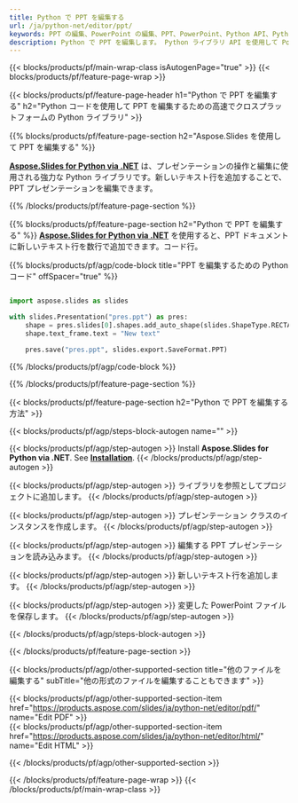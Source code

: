 ```yaml
---
title: Python で PPT を編集する
url: /ja/python-net/editor/ppt/
keywords: PPT の編集、PowerPoint の編集、PPT、PowerPoint、Python API、Python ライブラリ
description: Python で PPT を編集します。 Python ライブラリ API を使用して PowerPoint プレゼンテーションを編集する
---
```


{{< blocks/products/pf/main-wrap-class isAutogenPage="true" >}}
{{< blocks/products/pf/feature-page-wrap >}}

{{< blocks/products/pf/feature-page-header h1="Python で PPT を編集する" h2="Python コードを使用して PPT を編集するための高速でクロスプラットフォームの Python ライブラリ" >}}

{{% blocks/products/pf/feature-page-section h2="Aspose.Slides を使用して PPT を編集する" %}}

[**Aspose.Slides for Python via .NET**](https://products.aspose.com/slides/ja/python-net/) は、プレゼンテーションの操作と編集に使用される強力な Python ライブラリです。新しいテキスト行を追加することで、PPT プレゼンテーションを編集できます。 

{{% /blocks/products/pf/feature-page-section %}}




{{% blocks/products/pf/feature-page-section  h2="Python で PPT を編集する" %}}
[**Aspose.Slides for Python via .NET**](https://products.aspose.com/slides/ja/python-net/) を使用すると、PPT ドキュメントに新しいテキスト行を数行で追加できます。コード行。

{{% blocks/products/pf/agp/code-block title="PPT を編集するための Python コード" offSpacer="true" %}}
```python

import aspose.slides as slides

with slides.Presentation("pres.ppt") as pres:
    shape = pres.slides[0].shapes.add_auto_shape(slides.ShapeType.RECTANGLE, 10, 10, 100, 50)
    shape.text_frame.text = "New text"

    pres.save("pres.ppt", slides.export.SaveFormat.PPT)
```
{{% /blocks/products/pf/agp/code-block %}}

{{% /blocks/products/pf/feature-page-section %}}




{{< blocks/products/pf/feature-page-section  h2="Python で PPT を編集する方法" >}}


{{< blocks/products/pf/agp/steps-block-autogen name="" >}}


{{< blocks/products/pf/agp/step-autogen >}}
Install **Aspose.Slides for Python via .NET**. See [**Installation**](https://docs.aspose.com/slides/python-net/installation/).
{{< /blocks/products/pf/agp/step-autogen >}}

{{< blocks/products/pf/agp/step-autogen >}}
ライブラリを参照としてプロジェクトに追加します。
{{< /blocks/products/pf/agp/step-autogen >}}

{{< blocks/products/pf/agp/step-autogen >}}
プレゼンテーション クラスのインスタンスを作成します。
{{< /blocks/products/pf/agp/step-autogen >}}

{{< blocks/products/pf/agp/step-autogen >}}
編集する PPT プレゼンテーションを読み込みます。
{{< /blocks/products/pf/agp/step-autogen >}}

{{< blocks/products/pf/agp/step-autogen >}}
新しいテキスト行を追加します。
{{< /blocks/products/pf/agp/step-autogen >}}

{{< blocks/products/pf/agp/step-autogen >}}
変更した PowerPoint ファイルを保存します。
{{< /blocks/products/pf/agp/step-autogen >}}


{{< /blocks/products/pf/agp/steps-block-autogen >}}


{{< /blocks/products/pf/feature-page-section >}}




{{< blocks/products/pf/agp/other-supported-section title="他のファイルを編集する" subTitle="他の形式のファイルを編集することもできます" >}}

{{< blocks/products/pf/agp/other-supported-section-item href="https://products.aspose.com/slides/ja/python-net/editor/pdf/" name="Edit PDF" >}}    
{{< blocks/products/pf/agp/other-supported-section-item href="https://products.aspose.com/slides/ja/python-net/editor/html/" name="Edit HTML" >}}  



{{< /blocks/products/pf/agp/other-supported-section >}}

{{< /blocks/products/pf/feature-page-wrap >}}
{{< /blocks/products/pf/main-wrap-class >}}